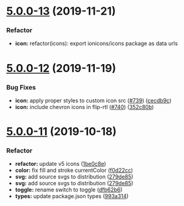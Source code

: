 # [5.0.0-13](https://github.com/ionic-team/ionicons/compare/v5.0.0-12...v5.0.0-13) (2019-11-21)


### Refactor

* **icon:** refactor(icons): export ionicons/icons package as data urls


# [5.0.0-12](https://github.com/ionic-team/ionicons/compare/v5.0.0-11...v5.0.0-12) (2019-11-19)


### Bug Fixes

* **icon:** apply proper styles to custom icon src ([#739](https://github.com/ionic-team/ionicons/issues/739)) ([cecdb9c](https://github.com/ionic-team/ionicons/commit/cecdb9c0cd7b0cc9d190ffe4fbd5bbee18ee147b))
* **icon:** include chevron icons in flip-rtl ([#740](https://github.com/ionic-team/ionicons/issues/740)) ([352c80b](https://github.com/ionic-team/ionicons/commit/352c80b8b61cbc510038974120d8bb7c68b3d7a9))


# [5.0.0-11](https://github.com/ionic-team/ionicons/compare/v5.0.0-0...v5.0.0-11) (2019-10-18)

### Refactor

* **refactor:** update v5 icons ([1be0c8e](https://github.com/ionic-team/ionicons/commit/1be0c8eb219c76b18baba25596251cdec78ac9b4))
* **color:** fix fill and stroke currentColor ([f0d22cc](https://github.com/ionic-team/ionicons/commit/f0d22cc))
* **svg:** add source svgs to distribution ([279de85](https://github.com/ionic-team/ionicons/commit/279de85))
* **svg:** add source svgs to distribution ([279de85](https://github.com/ionic-team/ionicons/commit/279de8512ce91b1c20cc68c016dce31d779959b0))
* **toggle:** rename switch to toggle ([dfb62b6](https://github.com/ionic-team/ionicons/commit/dfb62b67e05ce396b4fb7b0e149c6ce19010b13a))
* **types:** update package.json types ([993a314](https://github.com/ionic-team/ionicons/commit/993a314eb6383cba906b997f7631c9c14523c670))
